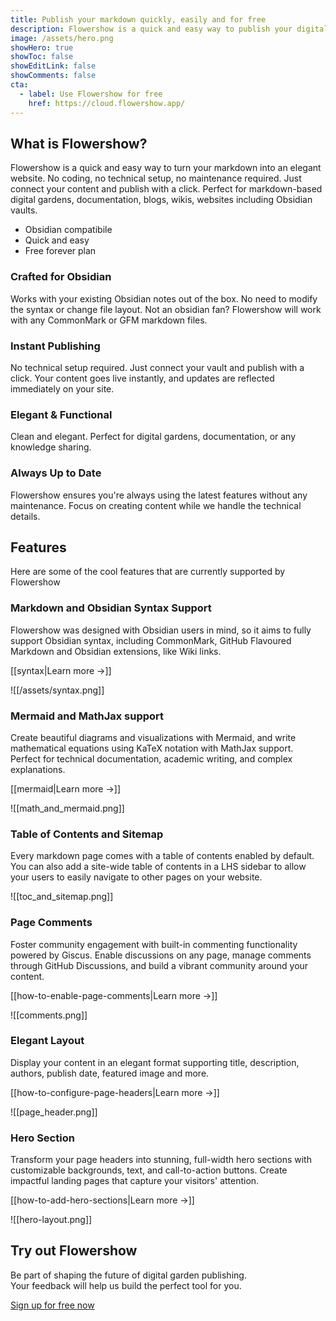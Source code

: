 ```yaml
---
title: Publish your markdown quickly, easily and for free
description: Flowershow is a quick and easy way to publish your digital garden, Obsidian vault or any kind of markdown – no coding required. Sign up, connect your vault, and have your site online in 2 minutes! Fully-featured free forever plan available.
image: /assets/hero.png
showHero: true
showToc: false
showEditLink: false
showComments: false
cta:
  - label: Use Flowershow for free
    href: https://cloud.flowershow.app/
---
```


## What is Flowershow?

Flowershow is a quick and easy way to turn your markdown into an elegant website. No coding, no technical setup, no maintenance required. Just connect your content and publish with a click. Perfect for markdown-based digital gardens, documentation, blogs, wikis, websites including Obsidian vaults.

- Obsidian compatibile
- Quick and easy
- Free forever plan

### Crafted for Obsidian

Works with your existing Obsidian notes out of the box. No need to modify the syntax or change file layout. Not an obsidian fan? Flowershow will work with any CommonMark or GFM markdown files.

### Instant Publishing

No technical setup required. Just connect your vault and publish with a click. Your content goes live instantly, and updates are reflected immediately on your site.

### Elegant & Functional

Clean and elegant. Perfect for digital gardens, documentation, or any knowledge sharing.

### Always Up to Date

Flowershow ensures you're always using the latest features without any maintenance. Focus on creating content while we handle the technical details.

## Features

Here are some of the cool features that are currently supported by Flowershow

### Markdown and Obsidian Syntax Support

Flowershow was designed with Obsidian users in mind, so it aims to fully support Obsidian syntax, including CommonMark, GitHub Flavoured Markdown and Obsidian extensions, like Wiki links.

[[syntax|Learn more →]]

![[/assets/syntax.png]]

### Mermaid and MathJax support

Create beautiful diagrams and visualizations with Mermaid, and write mathematical equations using KaTeX notation with MathJax support. Perfect for technical documentation, academic writing, and complex explanations.

[[mermaid|Learn more →]]

![[math_and_mermaid.png]]

### Table of Contents and Sitemap

Every markdown page comes with a table of contents enabled by default. You can also add a site-wide table of contents in a LHS sidebar to allow your users to easily navigate to other pages on your website.

![[toc_and_sitemap.png]]

### Page Comments

Foster community engagement with built-in commenting functionality powered by Giscus. Enable discussions on any page, manage comments through GitHub Discussions, and build a vibrant community around your content.

[[how-to-enable-page-comments|Learn more →]]

![[comments.png]]

### Elegant Layout

Display your content in an elegant format supporting title, description, authors, publish date, featured image and more.

[[how-to-configure-page-headers|Learn more →]]

![[page_header.png]]

### Hero Section

Transform your page headers into stunning, full-width hero sections with customizable backgrounds, text, and call-to-action buttons. Create impactful landing pages that capture your visitors' attention.

[[how-to-add-hero-sections|Learn more →]]

![[hero-layout.png]]


<div style={{ textAlign: 'center' }}><h2>Try out Flowershow</h2><p>Be part of shaping the future of digital garden publishing.<br/>Your feedback will help us build the perfect tool for you.</p><a href="https://cloud.flowershow.app/" target="_blank" style={{
    borderRadius: '0.75rem',
    backgroundColor: 'rgb(0 0 0)',
    padding: '0.5rem 1rem',
    marginTop: '1rem',
    fontSize: '1rem',
    fontWeight: '600',
    color: '#ffffff',
    boxShadow: '0 1px 2px 0 rgba(0, 0, 0, 0.05)',
    textDecoration: 'none',
    display: 'inline-block'
  }}>Sign up for free now</a></div>






